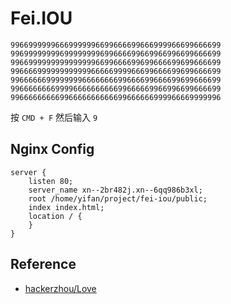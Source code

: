 # Fei.IOU

```
99669999996669999996699666699666999966699666699
99699999999699999999699666699669966996699666699
99669999999999999996699666699699666699699666699
99666699999999999966666999966699666699699666699
99666666999999996666666699666699666699699666699
99666666669999666666666699666669966996699666699
99666666666996666666666699666666999966669999996
```

按 `CMD + F` 然后输入 `9`

## Nginx Config
```
server {
    listen 80;
    server_name xn--2br482j.xn--6qq986b3xl;
    root /home/yifan/project/fei-iou/public;
    index index.html;
    location / {
    }
}
```

## Reference
- [hackerzhou/Love](https://github.com/hackerzhou/Love)
